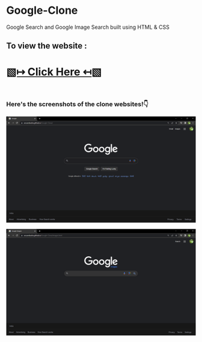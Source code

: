 # Google-Clone

Google Search and Google Image Search built using HTML &amp; CSS


<h2><strong>To view the website : </strong></h2>
<h1><a href="https://arssambasha.github.io/Google-Clone/"> ▧↦ Click Here ↤▧ </a></h1>

<br>
<h3>Here's the screenshots of the clone websites!👇 </h3>
<a href="https://arssambasha.github.io/Google-Clone/"><img src="https://github.com/arssambasha/Google-Clone/blob/main/Google-Search-Clone-screenshot.png?raw=true"></a>
<p></p>
<a href="https://arssambasha.github.io/Google-Clone/images.html"><img src="https://github.com/arssambasha/Google-Clone/blob/main/Google-Images-screenshot.png?raw=true"></a>
